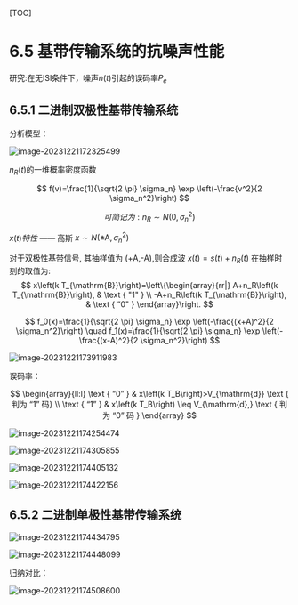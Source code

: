 [TOC]

# 6.5 基带传输系统的抗噪声性能

研究:在无ISI条件下，噪声$n(t)$引起的误码率$P_e$

## 6.5.1 二进制双极性基带传输系统

分析模型：

![image-20231221172325499](https://mypic-1312707183.cos.ap-nanjing.myqcloud.com/image-20231221172325499.png)

$n_R(t)$的一维概率密度函数

$$
f(v)=\frac{1}{\sqrt{2 \pi} \sigma_n} \exp \left(-\frac{v^2}{2 \sigma_n^2}\right)
$$

$$
可简记为: 
n_R \sim N\left(0, \sigma_n^2\right)
$$

$x(t)特性$ —— 高斯 $x \sim N\left( \pm \mathrm{A}, \sigma_n^2\right)$

对于双极性基带信号, 其抽样值为 (+A,-A),则合成波 $x(t)=s(t)+n_R(t)$ 在抽样时刻的取值为:
$$
x\left(k T_{\mathrm{B}}\right)=\left\{\begin{array}{rr|}
A+n_R\left(k T_{\mathrm{B}}\right), & \text { "1" } \\
-A+n_R\left(k T_{\mathrm{B}}\right), & \text { “0" }
\end{array}\right.
$$

$$
f_0(x)=\frac{1}{\sqrt{2 \pi} \sigma_n} \exp \left(-\frac{(x+A)^2}{2 \sigma_n^2}\right) \quad f_1(x)=\frac{1}{\sqrt{2 \pi} \sigma_n} \exp \left(-\frac{(x-A)^2}{2 \sigma_n^2}\right)
$$

![image-20231221173911983](https://mypic-1312707183.cos.ap-nanjing.myqcloud.com/image-20231221173911983.png)


误码率：

$$
\begin{array}{ll:l}
\text { “0” } & x\left(k T_B\right)>V_{\mathrm{d}} \text { 判为 “1” 码} \\
\text { “1” } & x\left(k T_B\right) \leq V_{\mathrm{d},} \text { 判为 “0” 码 }
\end{array}
$$

![image-20231221174254474](https://mypic-1312707183.cos.ap-nanjing.myqcloud.com/image-20231221174254474.png)

![image-20231221174305855](https://mypic-1312707183.cos.ap-nanjing.myqcloud.com/image-20231221174305855.png)

![image-20231221174405132](https://mypic-1312707183.cos.ap-nanjing.myqcloud.com/image-20231221174405132.png)

![image-20231221174422156](https://mypic-1312707183.cos.ap-nanjing.myqcloud.com/image-20231221174422156.png)

## 6.5.2 二进制单极性基带传输系统

![image-20231221174434795](https://mypic-1312707183.cos.ap-nanjing.myqcloud.com/image-20231221174434795.png)

![image-20231221174448099](https://mypic-1312707183.cos.ap-nanjing.myqcloud.com/image-20231221174448099.png)

归纳对比：

![image-20231221174508600](https://mypic-1312707183.cos.ap-nanjing.myqcloud.com/image-20231221174508600.png)